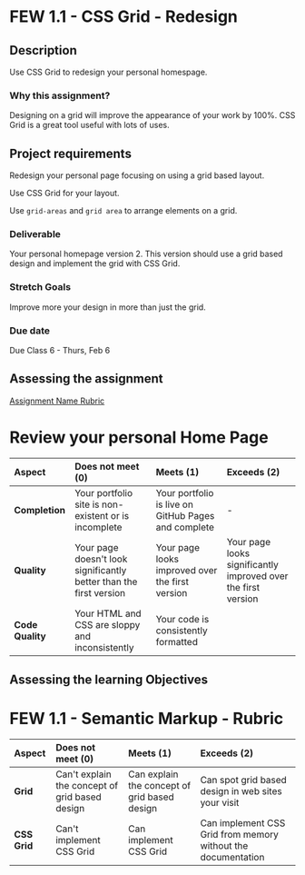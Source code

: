 # FEW 1.1 - CSS Grid - Redesign

## Description 

Use CSS Grid to redesign your personal homespage.  

### Why this assignment?

Designing on a grid will improve the appearance of your work by 100%. CSS Grid is a great tool useful with lots of uses. 

## Project requirements

Redesign your personal page focusing on using a grid based layout. 

Use CSS Grid for your layout. 

Use `grid-areas` and `grid area` to arrange elements on a grid. 

### Deliverable

Your personal homepage version 2. This version should use a grid based design and implement the grid with CSS Grid. 

### Stretch Goals

Improve more your design in more than just the grid. 

### Due date

Due Class 6 - Thurs, Feb 6

## Assessing the assignment

[Assignment Name Rubric](./assignment-04-rubric.md)

# Review your personal Home Page

| Aspect | Does not meet (0) | Meets (1) | Exceeds (2) |
|:-------|:------------------|:----------|:------------|
| **Completion** | Your portfolio site is non-existent or is incomplete | Your portfolio is live on GitHub Pages and complete | - |
| **Quality** | Your page doesn't look significantly better than the first version | Your page looks improved over the first version | Your page looks significantly improved over the first version | 
| **Code Quality** | Your HTML and CSS are sloppy and inconsistently | Your code is consistently formatted |  |

## Assessing the learning Objectives 

# FEW 1.1 - Semantic Markup - Rubric 

| Aspect | Does not meet (0) | Meets (1) | Exceeds (2) |
|:-------|:------------------|:----------|:------------|
| **Grid** | Can't explain the concept of grid based design | Can explain the concept of grid based design | Can spot grid based design in web sites your visit |
| **CSS Grid** | Can't implement CSS Grid | Can implement CSS Grid | Can implement CSS Grid from memory without the documentation |






